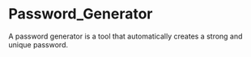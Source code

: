 # Password_Generator
 A password generator is a tool that automatically creates a strong and unique password. 
